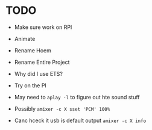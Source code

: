 # TODO

- Make sure work on RPI
- Animate

- Rename Hoem
- Rename Entire Project
- Why did I use ETS?

- Try on the PI

- May need to `aplay -l` to figure out hte sound stuff
- Possibly `amixer -c X sset 'PCM' 100%`
- Canc hceck it usb is default output `amixer -c X info`

